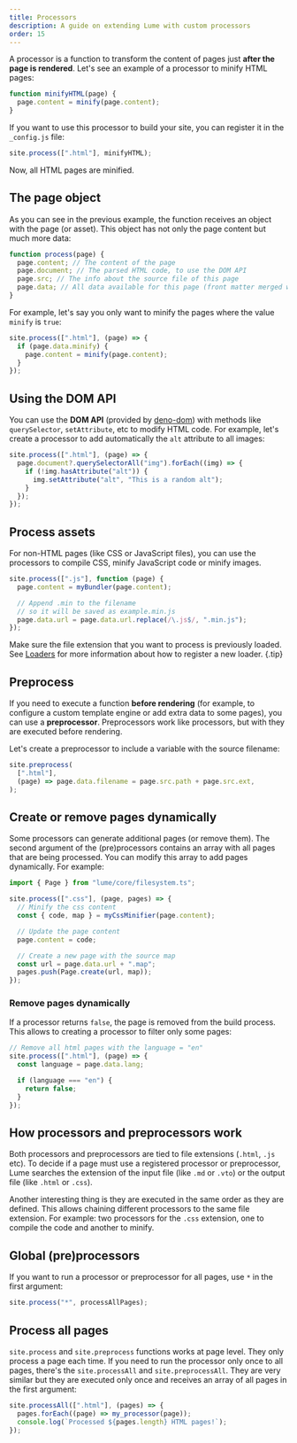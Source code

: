 ```yaml
---
title: Processors
description: A guide on extending Lume with custom processors
order: 15
---
```


A processor is a function to transform the content of pages just **after the
page is rendered**. Let's see an example of a processor to minify HTML pages:

```js
function minifyHTML(page) {
  page.content = minify(page.content);
}
```

If you want to use this processor to build your site, you can register it in the
`_config.js` file:

```js
site.process([".html"], minifyHTML);
```

Now, all HTML pages are minified.

## The page object

As you can see in the previous example, the function receives an object with the
page (or asset). This object has not only the page content but much more data:

```js
function process(page) {
  page.content; // The content of the page
  page.document; // The parsed HTML code, to use the DOM API
  page.src; // The info about the source file of this page
  page.data; // All data available for this page (front matter merged with _data)
}
```

For example, let's say you only want to minify the pages where the value
`minify` is `true`:

```js
site.process([".html"], (page) => {
  if (page.data.minify) {
    page.content = minify(page.content);
  }
});
```

## Using the DOM API

You can use the **DOM API** (provided by
[deno-dom](https://github.com/b-fuze/deno-dom)) with methods like
`querySelector`, `setAttribute`, etc to modify HTML code. For example, let's
create a processor to add automatically the `alt` attribute to all images:

```js
site.process([".html"], (page) => {
  page.document?.querySelectorAll("img").forEach((img) => {
    if (!img.hasAttribute("alt")) {
      img.setAttribute("alt", "This is a random alt");
    }
  });
});
```

## Process assets

For non-HTML pages (like CSS or JavaScript files), you can use the processors to
compile CSS, minify JavaScript code or minify images.

```js
site.process([".js"], function (page) {
  page.content = myBundler(page.content);

  // Append .min to the filename
  // so it will be saved as example.min.js
  page.data.url = page.data.url.replace(/\.js$/, ".min.js");
});
```

Make sure the file extension that you want to process is previously loaded. See
[Loaders](loaders.md) for more information about how to register a new loader.
{.tip}

## Preprocess

If you need to execute a function **before rendering** (for example, to
configure a custom template engine or add extra data to some pages), you can use
a **preprocessor**. Preprocessors work like processors, but with they are
executed before rendering.

Let's create a preprocessor to include a variable with the source filename:

```js
site.preprocess(
  [".html"],
  (page) => page.data.filename = page.src.path + page.src.ext,
);
```

## Create or remove pages dynamically

Some processors can generate additional pages (or remove them). The second
argument of the (pre)processors contains an array with all pages that are being
processed. You can modify this array to add pages dynamically. For example:

```js
import { Page } from "lume/core/filesystem.ts";

site.process([".css"], (page, pages) => {
  // Minify the css content
  const { code, map } = myCssMinifier(page.content);

  // Update the page content
  page.content = code;

  // Create a new page with the source map
  const url = page.data.url + ".map";
  pages.push(Page.create(url, map));
});
```

### Remove pages dynamically

If a processor returns `false`, the page is removed from the build process. This
allows to creating a processor to filter only some pages:

```ts
// Remove all html pages with the language = "en"
site.process([".html"], (page) => {
  const language = page.data.lang;

  if (language === "en") {
    return false;
  }
});
```

## How processors and preprocessors work

Both processors and preprocessors are tied to file extensions (`.html`, `.js`
etc). To decide if a page must use a registered processor or preprocessor, Lume
searches the extension of the input file (like `.md` or `.vto`) or the output
file (like `.html` or `.css`).

Another interesting thing is they are executed in the same order as they are
defined. This allows chaining different processors to the same file extension.
For example: two processors for the `.css` extension, one to compile the code
and another to minify.

## Global (pre)processors

If you want to run a processor or preprocessor for all pages, use `*` in the
first argument:

```js
site.process("*", processAllPages);
```

## Process all pages

`site.process` and `site.preprocess` functions works at page level. They only
process a page each time. If you need to run the processor only once to all
pages, there's the `site.processAll` and `site.preprocessAll`. They are very
similar but they are executed only once and receives an array of all pages in
the first argument:

```js
site.processAll([".html"], (pages) => {
  pages.forEach((page) => my_processor(page));
  console.log(`Processed ${pages.length} HTML pages!`);
});
```
